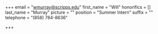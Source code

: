 +++
email = "wmurray@scripps.edu"
first_name = "Will"
honorifics = []
last_name = "Murray"
picture = ""
position = "Summer Intern"
suffix = ""
telephone = "(858) 784-8636"

+++
